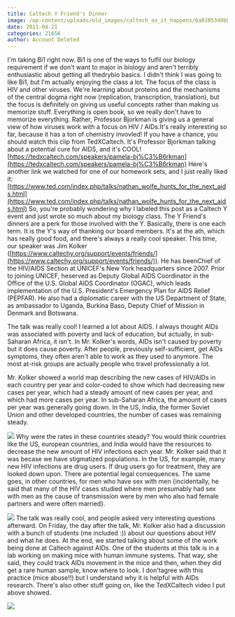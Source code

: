 ```yaml
---
title: Caltech Y Friend's Dinner
image: /wp-content/uploads/old_images/caltech_as_it_happens/6a0105349b8251970b014e6118acdc970c.jpg
date: 2011-04-21
categories: 21656
author: Account Deleted
---
```


I'm taking Bi1 right now. Bi1 is one of the ways to fulfil our biology requirement if we don't want to major in biology and aren't terribly enthusiastic about getting all thedrybio basics. I didn't think I was going to like Bi1, but I'm actually enjoying the class a lot. The focus of the class is HIV and other viruses. We're learning about proteins and the mechanisms of the central dogma right now (replication, transcription, translation), but the focus is definitely on giving us useful concepts rather than making us memorize stuff. Everything is open book, so we really don't have to memorize everything. Rather, Professor Bjorkman is giving us a general view of how viruses work with a focus on HIV / AIDs.It's really interesting so far, because it has a ton of chemistry invovled!
If you have a chance, you should watch this clip from TedXCaltech. It's Professor Bjorkman talking about a potential cure for AIDS, and it's COOL!
[https://tedxcaltech.com/speakers/pamela-bj%C3%B6rkman](https://tedxcaltech.com/speakers/pamela-bj%C3%B6rkman)
Here's another link we watched for one of our homework sets, and I just really liked it:
[https://www.ted.com/index.php/talks/nathan_wolfe_hunts_for_the_next_aids.html](https://www.ted.com/index.php/talks/nathan_wolfe_hunts_for_the_next_aids.html)
So, you're probably wondering why I labeled this post as a Caltech Y event and just wrote so much about my biology class. The Y Friend's dinners are a perk for those involved with the Y. Basically, there is one each term. It is the Y's way of thanking our board members. It's at the ath, which has really good food, and there's always a really cool speaker. This time, our speaker was Jim Kolker ([https://www.caltechy.org/support/events/friends/](https://www.caltechy.org/support/events/friends/)). He has beenChief of the HIV/AIDS Section at UNICEF's New York headquarters since 2007. Prior to joining UNICEF, heserved as Deputy Global AIDS Coordinator in the Office of the U.S. Global AIDS Coordinator (OGAC), which leads implementation of the U.S. President's Emergency Plan for AIDS Relief (PEPFAR). He also had a diplomatic career with the US Department of State, as ambassador to Uganda, Burkina Baso, Deputy Chief of Mission in Denmark and Botswana.

The talk was really cool! I learned a lot about AIDS. I always thought AIDs was associated with poverty and lack of education, but actually, in sub-Saharan Africa, it isn't. In Mr. Kolker's words, AIDs isn't caused by poverty but it does cause poverty. After people, previously self-sufficient, get AIDs symptoms, they often aren't able to work as they used to anymore. The most at-risk groups are actually people who travel professionally a lot.

Mr. Kolker showed a world map describing the new cases of HIV/AIDs in each country per year and color-coded to show which had decreasing new cases per year, which had a steady amount of new cases per year, and which had more cases per year. In sub-Saharan Africa, the amount of cases per year was generally going down. In the US, India, the former Soviet Union and other developed countries, the number of cases was remaining steady.


![](/old_images/caltech_as_it_happens/6a0105349b8251970b014e61033b1d970c.gif)
Why were the rates in these countries steady? You would think countries like the US, european countries, and India would have the resources to decrease the new amount of HIV infections each year. Mr. Kolker said that it was becase we have stigmatized populations. In the US, for example, many new HIV infections are drug users. If drug users go for treatment, they are looked down upon. There are potential legal consequences. The same goes, in other countries, for men who have sex with men {incidentally, he said that many of the HIV cases studied where men presumably had sex with men as the cause of transmission were by men who also had female partners and were often married}.


![](/old_images/caltech_as_it_happens/6a0105349b8251970b01538e048d01970b.jpg)
The talk was really cool, and people asked very interesting questions afterward. On Friday, the day after the talk, Mr. Kolker also had a discussion with a bunch of students (me included :)) about our questions about HIV and what he does. At the end, we started talking about some of the work being done at Caltech against AIDs. One of the students at this talk is in a lab working on making mice with human immune systems. That way, she said, they could track AIDs movement in the mice and then, when they did get a rare human sample, know where to look. I don'tagree with this practice (mice abuse!!) but I understand why it is helpful with AIDs research. There's also other stuff going on, like the TedXCaltech video I put above showed.


![](/old_images/caltech_as_it_happens/6a0105349b8251970b014e6118aea8970c.jpg)
